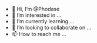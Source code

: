 - 👋 Hi, I’m @Phodase
- 👀 I’m interested in ...
- 🌱 I’m currently learning ...
- 💞️ I’m looking to collaborate on ...
- 📫 How to reach me ...

<!---
Phodase/Phodase is a ✨ special ✨ repository because its `README.md` (this file) appears on your GitHub profile.
You can click the Preview link to take a look at your changes.
--->
